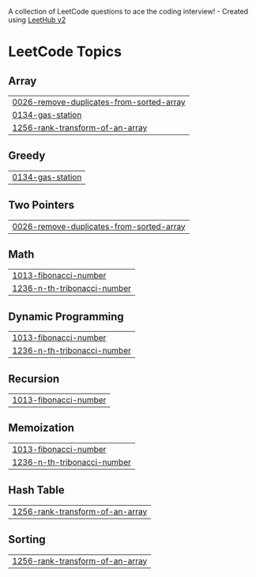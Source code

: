 A collection of LeetCode questions to ace the coding interview! - Created using [LeetHub v2](https://github.com/arunbhardwaj/LeetHub-2.0)
<!---LeetCode Topics Start-->
# LeetCode Topics
## Array
|  |
| ------- |
| [0026-remove-duplicates-from-sorted-array](https://github.com/SibaPrasad2221/LEETCODE_SOLVED/tree/master/0026-remove-duplicates-from-sorted-array) |
| [0134-gas-station](https://github.com/SibaPrasad2221/LEETCODE_SOLVED/tree/master/0134-gas-station) |
| [1256-rank-transform-of-an-array](https://github.com/SibaPrasad2221/LEETCODE_SOLVED/tree/master/1256-rank-transform-of-an-array) |
## Greedy
|  |
| ------- |
| [0134-gas-station](https://github.com/SibaPrasad2221/LEETCODE_SOLVED/tree/master/0134-gas-station) |
## Two Pointers
|  |
| ------- |
| [0026-remove-duplicates-from-sorted-array](https://github.com/SibaPrasad2221/LEETCODE_SOLVED/tree/master/0026-remove-duplicates-from-sorted-array) |
## Math
|  |
| ------- |
| [1013-fibonacci-number](https://github.com/SibaPrasad2221/LEETCODE_SOLVED/tree/master/1013-fibonacci-number) |
| [1236-n-th-tribonacci-number](https://github.com/SibaPrasad2221/LEETCODE_SOLVED/tree/master/1236-n-th-tribonacci-number) |
## Dynamic Programming
|  |
| ------- |
| [1013-fibonacci-number](https://github.com/SibaPrasad2221/LEETCODE_SOLVED/tree/master/1013-fibonacci-number) |
| [1236-n-th-tribonacci-number](https://github.com/SibaPrasad2221/LEETCODE_SOLVED/tree/master/1236-n-th-tribonacci-number) |
## Recursion
|  |
| ------- |
| [1013-fibonacci-number](https://github.com/SibaPrasad2221/LEETCODE_SOLVED/tree/master/1013-fibonacci-number) |
## Memoization
|  |
| ------- |
| [1013-fibonacci-number](https://github.com/SibaPrasad2221/LEETCODE_SOLVED/tree/master/1013-fibonacci-number) |
| [1236-n-th-tribonacci-number](https://github.com/SibaPrasad2221/LEETCODE_SOLVED/tree/master/1236-n-th-tribonacci-number) |
## Hash Table
|  |
| ------- |
| [1256-rank-transform-of-an-array](https://github.com/SibaPrasad2221/LEETCODE_SOLVED/tree/master/1256-rank-transform-of-an-array) |
## Sorting
|  |
| ------- |
| [1256-rank-transform-of-an-array](https://github.com/SibaPrasad2221/LEETCODE_SOLVED/tree/master/1256-rank-transform-of-an-array) |
<!---LeetCode Topics End-->